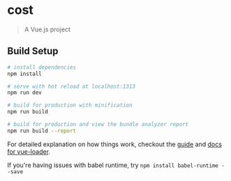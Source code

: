 # cost

> A Vue.js project

## Build Setup

``` bash
# install dependencies
npm install

# serve with hot reload at localhost:1313
npm run dev

# build for production with minification
npm run build

# build for production and view the bundle analyzer report
npm run build --report
```

For detailed explanation on how things work, checkout the [guide](http://vuejs-templates.github.io/webpack/) and [docs for vue-loader](http://vuejs.github.io/vue-loader).

If you're having issues with babel runtime, try
``` npm install babel-runtime --save ```
